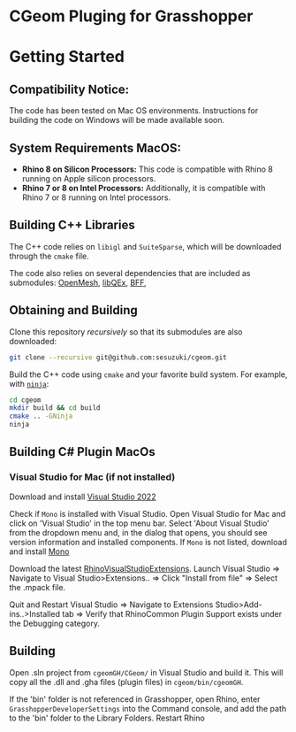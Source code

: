 CGeom Pluging for Grasshopper
===========

# Getting Started

## Compatibility Notice:

The code has been tested on Mac OS environments. Instructions for building the code on Windows will be made available soon.

## System Requirements MacOS:

- **Rhino 8 on Silicon Processors:** This code is compatible with Rhino 8 running on Apple silicon processors.
- **Rhino 7 or 8 on Intel Processors:** Additionally, it is compatible with Rhino 7 or 8 running on Intel processors.

## Building C++ Libraries
The C++ code relies on `libigl` and `SuiteSparse`, which will be downloaded through the `cmake` file.

The code also relies on several dependencies that are included as submodules:
[OpenMesh](https://gitlab.vci.rwth-aachen.de:9000/OpenMesh/OpenMesh.git),
[libQEx](https://github.com/hcebke/libQEx.git),
[BFF](https://github.com/GeometryCollective/boundary-first-flattening.git),

## Obtaining and Building

Clone this repository *recursively* so that its submodules are also downloaded:

```bash
git clone --recursive git@github.com:sesuzuki/cgeom.git
```

Build the C++ code using `cmake` and your favorite build system. For example, with [`ninja`](https://ninja-build.org):

```bash
cd cgeom
mkdir build && cd build
cmake .. -GNinja
ninja
```

## Building C# Plugin MacOs

### Visual Studio for Mac (if not installed)
Download and install [Visual Studio 2022](https://visualstudio.microsoft.com/vs/mac/)

Check if `Mono` is installed with Visual Studio.
Open Visual Studio for Mac and click on 'Visual Studio' in the top menu bar. 
Select 'About Visual Studio' from the dropdown menu and, in the dialog that opens, you should see version information and installed components.
If `Mono` is not listed, download and install [Mono](https://www.mono-project.com/download/stable/)

Download the latest [RhinoVisualStudioExtensions](https://github.com/mcneel/RhinoCommonXamarinStudioAddin/releases).
Launch Visual Studio => Navigate to Visual Studio>Extensions.. => Click "Install from file" => Select the .mpack file.

Quit and Restart Visual Studio => Navigate to Extensions Studio>Add-ins..>Installed tab => Verify that RhinoCommon Plugin Support exists under the Debugging category.

## Building 
Open .sln project from `cgeomGH/CGeom/` in Visual Studio and build it. This will copy all the .dll and .gha files (plugin files) in `cgeom/bin/cgeomGH`.

If the 'bin' folder is not referenced in Grasshopper, open Rhino, enter `GrasshopperDeveloperSettings` into the Command console, and add the path to the 'bin' folder to the Library Folders. Restart Rhino
